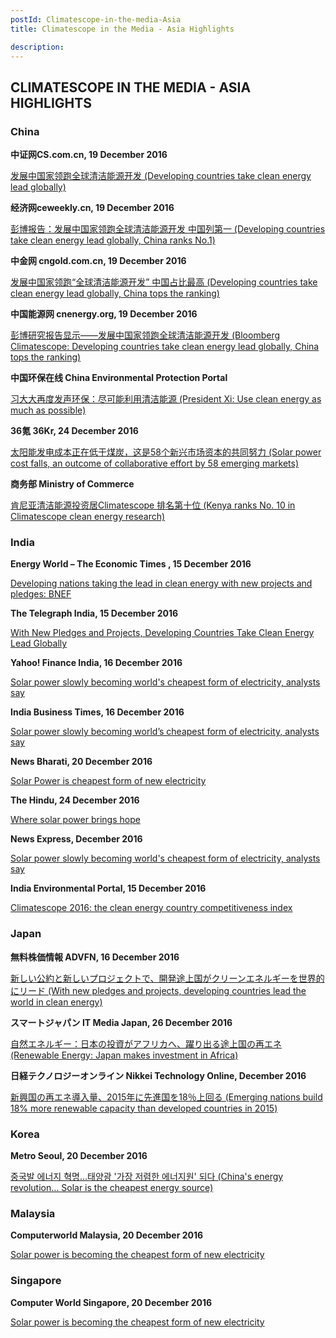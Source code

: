 ```yaml
---
postId: Climatescope-in-the-media-Asia
title: Climatescope in the Media - Asia Highlights

description: 
---
```

## CLIMATESCOPE IN THE MEDIA - ASIA HIGHLIGHTS

### China

<strong> 中证网CS.com.cn, 19 December 2016 </strong>

<a href="https://www.cs.com.cn/xwzx/hwxx/201612/t20161219_5127406.html">发展中国家领跑全球清洁能源开发 (Developing countries take clean energy lead globally) </a>


<strong> 经济网ceweekly.cn, 19 December 2016</strong>

<a href="https://www.ceweekly.cn/2016/1219/174726.shtml"> 彭博报告：发展中国家领跑全球清洁能源开发 中国列第一 (Developing countries take clean energy lead globally, China ranks No.1)</a>


<strong> 中金网 cngold.com.cn, 19 December 2016 </strong>

<a href="https://www.cngold.com.cn/stock/20161219d1986n108398296.html">发展中国家领跑“全球清洁能源开发” 中国占比最高 (Developing countries take clean energy lead globally, China tops the ranking) </a>


<strong>中国能源网 cnenergy.org, 19 December 2016 </strong>

<a href="https://www.cnenergy.org/hb/201612/t20161219_410044.html"> 彭博研究报告显示——发展中国家领跑全球清洁能源开发 (Bloomberg Climatescope: Developing countries take clean energy lead globally, China tops the ranking) </a>


<strong> 中国环保在线 China Environmental Protection Portal </strong>

<a href="https://www.hbzhan.com/news/detail/113661.html">习大大再度发声环保：尽可能利用清洁能源 (President Xi: Use clean energy as much as possible) </a>


<strong> 36氪 36Kr, 24 December 2016 </strong>

<a href="https://36kr.com/p/5060170.html ">太阳能发电成本正在低于煤炭，这是58个新兴市场资本的共同努力 (Solar power cost falls, an outcome of collaborative effort by 58 emerging markets) </a>


<strong> 商务部 Ministry of Commerce </strong>

<a href="https://www.mofcom.gov.cn/article/i/jyjl/k/201612/20161202320046.shtml">肯尼亚清洁能源投资居Climatescope 排名第十位 (Kenya ranks No. 10 in Climatescope clean energy research) </a>


### India

<strong> Energy World – The Economic Times , 15 December 2016</strong>

<a href="https://bit.ly/2h1BpqW ">Developing nations taking the lead in clean energy with new projects and pledges: BNEF </a>


<strong> The Telegraph India, 15 December 2016</strong>

<a href="https://bit.ly/2jqH8ZM"> With New Pledges and Projects, Developing Countries Take Clean Energy Lead Globally</a>


<strong>Yahoo! Finance India, 16 December 2016</strong>

<a href="https://bit.ly/2iacMxB "> Solar power slowly becoming world's cheapest form of electricity, analysts say</a>


<strong>India Business Times, 16 December 2016</strong>

<a href="https://bit.ly/2gLmelR "> Solar power slowly becoming world’s cheapest form of electricity, analysts say</a>


<strong> News Bharati, 20 December 2016</strong>

<a href="https://bit.ly/2hHvWtm"> Solar Power is cheapest form of new electricity</a>


<strong> The Hindu, 24 December 2016</strong>

<a href="https://bit.ly/2jj8u4d "> Where solar power brings hope</a>


<strong> News Express, December 2016</strong>

<a href="https://bit.ly/2h1Aas0">Solar power slowly becoming world's cheapest form of electricity, analysts say</a>


<strong>India Environmental Portal, 15 December 2016</strong>

<a href="https://bit.ly/2igINiR ">Climatescope 2016: the clean energy country competitiveness index</a>


### Japan

<strong>無料株価情報 ADVFN, 16 December 2016</strong>

<a href="https://jp.advfn.com/p.php?pid=nmona&article=73150884">新しい公約と新しいプロジェクトで、開発途上国がクリーンエネルギーを世界的にリード (With new pledges and projects, developing countries lead the world in clean energy)</a>


<strong> スマートジャパン IT Media Japan, 26 December 2016</strong>

<a href="https://www.itmedia.co.jp/smartjapan/articles/1612/26/news088.html ">自然エネルギー：日本の投資がアフリカへ、躍り出る途上国の再エネ (Renewable Energy: Japan makes investment in Africa)</a>


<strong>日経テクノロジーオンライン Nikkei Technology Online, December 2016</strong>

<a href="https://techon.nikkeibp.co.jp/atcl/news/16/122705681/">新興国の再エネ導入量、2015年に先進国を18％上回る (Emerging nations build 18% more renewable capacity than developed countries in 2015)</a>


### Korea

<strong> Metro Seoul, 20 December 2016</strong>

<a href="https://www.metroseoul.co.kr/news/newsview?newscd=2016122000180">중국발 에너지 혁명…태양광 '가장 저렴한 에너지원' 되다 (China's energy revolution… Solar is the cheapest energy source) </a>


### Malaysia

<strong> Computerworld Malaysia, 20 December 2016</strong>

<a href="https://www.computerworld.com.my/resource/industries/solar-power-is-becoming-the-cheapest-form-of-new-electricity/">Solar power is becoming the cheapest form of new electricity</a>


### Singapore

<strong> Computer World Singapore, 20 December 2016</strong>

<a href="https://www.computerworld.com.sg/resource/industries/solar-power-is-becoming-the-cheapest-form-of-new-electricity/">Solar power is becoming the cheapest form of new electricity</a>
